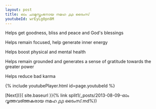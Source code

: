 ```yaml
---
layout: post
title: ഓം ചാമുസ്തംഭനായ നമഹ ൧൧ ടൈംസ്
youtubeId: wrEyLg0pn8M
---
```

 
 
Helps get goodness, bliss and peace and God's blessings
 
Helps remain focused, help generate inner energy 
 
Helps boost physical and mental health 
 
Helps remain grounded and generates a sense of gratitude towards the greater power 
 
Helps reduce bad karma
 
 
 
 


{% include youtubePlayer.html id=page.youtubeId %}
 
[Next]({{ site.baseurl }}{% link  split1/_posts/2013-08-09-ഓം വൃത്തവര്ത്തകരായ നമഹ ൧൧ ടൈംസ്.md%})
 
